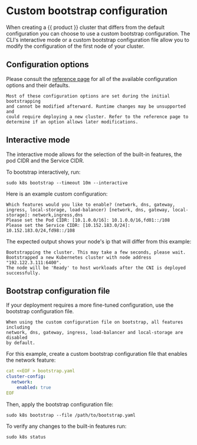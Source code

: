 # Custom bootstrap configuration

When creating a {{ product }} cluster that differs from the default
configuration you can choose to use a custom bootstrap configuration.
The CLI's interactive mode or a custom bootstrap configuration file allow you
to modify the configuration of the first node of your cluster. 

## Configuration options

Please consult the [reference page] for all of the
available configuration options and their defaults. 

``` {note}
Most of these configuration options are set during the initial bootstrapping
and cannot be modified afterward. Runtime changes may be unsupported and
could require deploying a new cluster. Refer to the reference page to
determine if an option allows later modifications.
```

## Interactive mode

The interactive mode allows for the selection of the built-in features, the pod
CIDR and the Service CIDR.

To bootstrap interactively, run:

```
sudo k8s bootstrap --timeout 10m --interactive
```

Here is an example custom configuration:

```
Which features would you like to enable? (network, dns, gateway, ingress, local-storage, load-balancer) [network, dns, gateway, local-storage]: network,ingress,dns
Please set the Pod CIDR: [10.1.0.0/16]: 10.1.0.0/16,fd01::/108
Please set the Service CIDR: [10.152.183.0/24]: 10.152.183.0/24,fd98::/108
```

The expected output shows your node's ip that will differ from this example:

```
Bootstrapping the cluster. This may take a few seconds, please wait.
Bootstrapped a new Kubernetes cluster with node address "192.122.3.111:6400".
The node will be 'Ready' to host workloads after the CNI is deployed successfully.
```

## Bootstrap configuration file

If your deployment requires a more fine-tuned configuration, use the bootstrap
configuration file. 

``` {note}
When using the custom configuration file on bootstrap, all features including
network, dns, gateway, ingress, load-balancer and local-storage are disabled
by default.
```

For this example, create a custom bootstrap configuration file that enables
the network feature:

```yaml
cat <<EOF > bootstrap.yaml
cluster-config:
  network:
    enabled: true
EOF
```

Then, apply the bootstrap configuration file:

```
sudo k8s bootstrap --file /path/to/bootstrap.yaml
```

To verify any changes to the built-in features run:

```
sudo k8s status
```

<!-- LINKS -->

[reference page]: /src/snap/reference/bootstrap-config-reference.md
